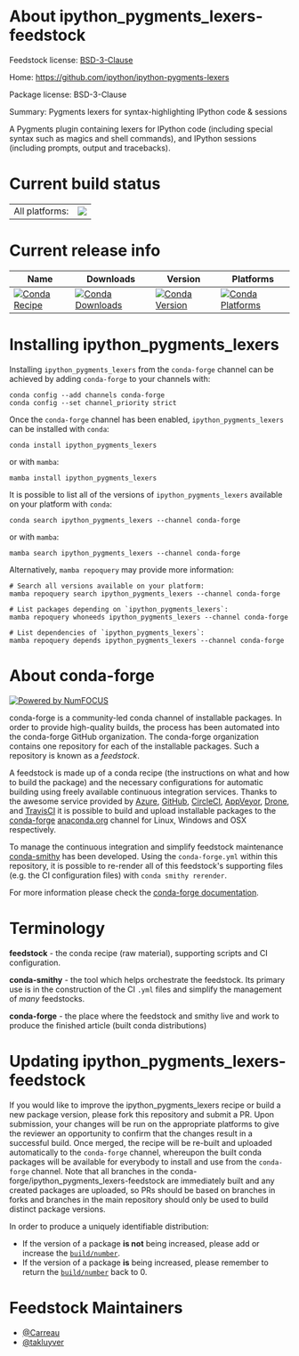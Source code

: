 About ipython_pygments_lexers-feedstock
=======================================

Feedstock license: [BSD-3-Clause](https://github.com/conda-forge/ipython_pygments_lexers-feedstock/blob/main/LICENSE.txt)

Home: https://github.com/ipython/ipython-pygments-lexers

Package license: BSD-3-Clause

Summary: Pygments lexers for syntax-highlighting IPython code & sessions

A Pygments plugin containing lexers for IPython code (including special syntax such
as magics and shell commands), and IPython sessions (including prompts, output and
tracebacks).


Current build status
====================


<table><tr><td>All platforms:</td>
    <td>
      <a href="https://dev.azure.com/conda-forge/feedstock-builds/_build/latest?definitionId=24639&branchName=main">
        <img src="https://dev.azure.com/conda-forge/feedstock-builds/_apis/build/status/ipython_pygments_lexers-feedstock?branchName=main">
      </a>
    </td>
  </tr>
</table>

Current release info
====================

| Name | Downloads | Version | Platforms |
| --- | --- | --- | --- |
| [![Conda Recipe](https://img.shields.io/badge/recipe-ipython_pygments_lexers-green.svg)](https://anaconda.org/conda-forge/ipython_pygments_lexers) | [![Conda Downloads](https://img.shields.io/conda/dn/conda-forge/ipython_pygments_lexers.svg)](https://anaconda.org/conda-forge/ipython_pygments_lexers) | [![Conda Version](https://img.shields.io/conda/vn/conda-forge/ipython_pygments_lexers.svg)](https://anaconda.org/conda-forge/ipython_pygments_lexers) | [![Conda Platforms](https://img.shields.io/conda/pn/conda-forge/ipython_pygments_lexers.svg)](https://anaconda.org/conda-forge/ipython_pygments_lexers) |

Installing ipython_pygments_lexers
==================================

Installing `ipython_pygments_lexers` from the `conda-forge` channel can be achieved by adding `conda-forge` to your channels with:

```
conda config --add channels conda-forge
conda config --set channel_priority strict
```

Once the `conda-forge` channel has been enabled, `ipython_pygments_lexers` can be installed with `conda`:

```
conda install ipython_pygments_lexers
```

or with `mamba`:

```
mamba install ipython_pygments_lexers
```

It is possible to list all of the versions of `ipython_pygments_lexers` available on your platform with `conda`:

```
conda search ipython_pygments_lexers --channel conda-forge
```

or with `mamba`:

```
mamba search ipython_pygments_lexers --channel conda-forge
```

Alternatively, `mamba repoquery` may provide more information:

```
# Search all versions available on your platform:
mamba repoquery search ipython_pygments_lexers --channel conda-forge

# List packages depending on `ipython_pygments_lexers`:
mamba repoquery whoneeds ipython_pygments_lexers --channel conda-forge

# List dependencies of `ipython_pygments_lexers`:
mamba repoquery depends ipython_pygments_lexers --channel conda-forge
```


About conda-forge
=================

[![Powered by
NumFOCUS](https://img.shields.io/badge/powered%20by-NumFOCUS-orange.svg?style=flat&colorA=E1523D&colorB=007D8A)](https://numfocus.org)

conda-forge is a community-led conda channel of installable packages.
In order to provide high-quality builds, the process has been automated into the
conda-forge GitHub organization. The conda-forge organization contains one repository
for each of the installable packages. Such a repository is known as a *feedstock*.

A feedstock is made up of a conda recipe (the instructions on what and how to build
the package) and the necessary configurations for automatic building using freely
available continuous integration services. Thanks to the awesome service provided by
[Azure](https://azure.microsoft.com/en-us/services/devops/), [GitHub](https://github.com/),
[CircleCI](https://circleci.com/), [AppVeyor](https://www.appveyor.com/),
[Drone](https://cloud.drone.io/welcome), and [TravisCI](https://travis-ci.com/)
it is possible to build and upload installable packages to the
[conda-forge](https://anaconda.org/conda-forge) [anaconda.org](https://anaconda.org/)
channel for Linux, Windows and OSX respectively.

To manage the continuous integration and simplify feedstock maintenance
[conda-smithy](https://github.com/conda-forge/conda-smithy) has been developed.
Using the ``conda-forge.yml`` within this repository, it is possible to re-render all of
this feedstock's supporting files (e.g. the CI configuration files) with ``conda smithy rerender``.

For more information please check the [conda-forge documentation](https://conda-forge.org/docs/).

Terminology
===========

**feedstock** - the conda recipe (raw material), supporting scripts and CI configuration.

**conda-smithy** - the tool which helps orchestrate the feedstock.
                   Its primary use is in the construction of the CI ``.yml`` files
                   and simplify the management of *many* feedstocks.

**conda-forge** - the place where the feedstock and smithy live and work to
                  produce the finished article (built conda distributions)


Updating ipython_pygments_lexers-feedstock
==========================================

If you would like to improve the ipython_pygments_lexers recipe or build a new
package version, please fork this repository and submit a PR. Upon submission,
your changes will be run on the appropriate platforms to give the reviewer an
opportunity to confirm that the changes result in a successful build. Once
merged, the recipe will be re-built and uploaded automatically to the
`conda-forge` channel, whereupon the built conda packages will be available for
everybody to install and use from the `conda-forge` channel.
Note that all branches in the conda-forge/ipython_pygments_lexers-feedstock are
immediately built and any created packages are uploaded, so PRs should be based
on branches in forks and branches in the main repository should only be used to
build distinct package versions.

In order to produce a uniquely identifiable distribution:
 * If the version of a package **is not** being increased, please add or increase
   the [``build/number``](https://docs.conda.io/projects/conda-build/en/latest/resources/define-metadata.html#build-number-and-string).
 * If the version of a package **is** being increased, please remember to return
   the [``build/number``](https://docs.conda.io/projects/conda-build/en/latest/resources/define-metadata.html#build-number-and-string)
   back to 0.

Feedstock Maintainers
=====================

* [@Carreau](https://github.com/Carreau/)
* [@takluyver](https://github.com/takluyver/)


